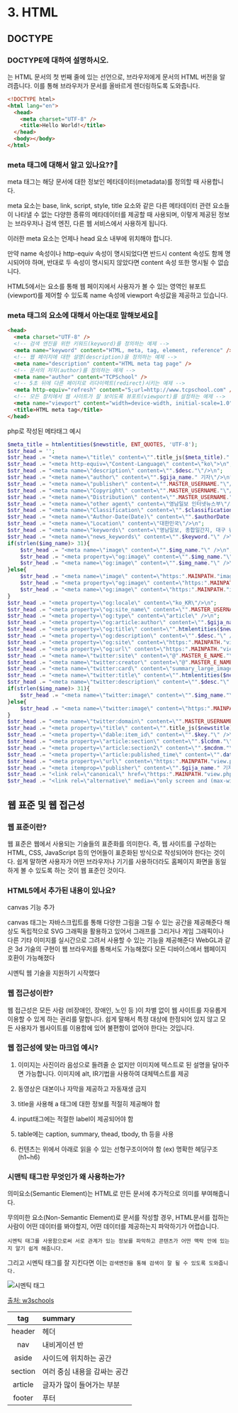 # 3. HTML

## DOCTYPE

### DOCTYPE에 대하여 설명하시오.

<!DOCTYPE>는 HTML 문서의 첫 번째 줄에 있는 선언으로, 브라우저에게 문서의 HTML 버전을 알려줍니다. 이를 통해 브라우저가 문서를 올바르게 렌더링하도록 도와줍니다.

```html
<!DOCTYPE html>
<html lang="en">
  <head>
    <meta charset="UTF-8" />
    <title>Hello World!</title>
  </head>
  <body></body>
</html>
```

### meta 태그에 대해서 알고 있나요??📌

meta 태그는 해당 문서에 대한 정보인 메타데이터(metadata)를 정의할 때 사용합니다.

meta 요소는 base, link, script, style, title 요소와 같은 다른 메타데이터 관련 요소들이 나타낼 수 없는 다양한 종류의 메타데이터를 제공할 때 사용되며, 이렇게 제공된 정보는 브라우저나 검색 엔진, 다른 웹 서비스에서 사용하게 됩니다.

이러한 meta 요소는 언제나 head 요소 내부에 위치해야 합니다.

만약 name 속성이나 http-equiv 속성이 명시되었다면 반드시 content 속성도 함께 명시되어야 하며, 반대로 두 속성이 명시되지 않았다면 content 속성 또한 명시될 수 없습니다.

HTML5에서는 <meta> 요소를 통해 웹 페이지에서 사용자가 볼 수 있는 영역인 뷰포트(viewport)를 제어할 수 있도록 name 속성에 viewport 속성값을 제공하고 있습니다.

### meta 태그의 요소에 대해서 아는대로 말해보세요📌

```html
<head>
  <meta charset="UTF-8" />
  <!-- 검색 엔진을 위한 키워드(keyword)를 정의하는 예제 -->
  <meta name="keyword" content="HTML, meta, tag, element, reference" />
  <!-- 웹 페이지에 대한 설명(description)을 정의하는 예제 -->
  <meta name="description" content="HTML meta tag page" />
  <!-- 문서의 저자(author)를 정의하는 예제 -->
  <meta name="author" content="TCPSchool" />
  <!-- 5초 뒤에 다른 페이지로 리다이렉트(redirect)시키는 예제 -->
  <meta http-equiv="refresh" content="5;url=http://www.tcpschool.com" />
  <!-- 모든 장치에서 웹 사이트가 잘 보이도록 뷰포트(viewport)를 설정하는 예제 -->
  <meta name="viewport" content="width=device-width, initial-scale=1.0" />
  <title>HTML meta tag</title>
</head>
```

php로 작성된 메타태그 예시

```php
$meta_title = htmlentities($newstitle, ENT_QUOTES, 'UTF-8');
$str_head = '';
$str_head .= "<meta name=\"title\" content=\"".title_js($meta_title)." | 영남일보 | ".$gija_name." 기자 | ".$lcdnm."\"/>\n";
$str_head .= "<meta http-equiv=\"Content-Language\" content=\"ko\">\n";
$str_head .= "<meta name=\"description\" content=\"".$desc."\"/>\n";
$str_head .= "<meta name=\"author\" content=\"".$gija_name." 기자\"/>\n";
$str_head .= "<meta name=\"publisher\" content=\"".MASTER_USERNAME."\"/>\n";
$str_head .= "<meta name=\"Copyright\" content=\"".MASTER_USERNAME."\"/>\n";
$str_head .= "<meta name=\"Distribution\" content=\"".MASTER_USERNAME."\"/>\n";
$str_head .= "<meta name=\"other agent\" content=\"영남일보 인터넷뉴스부\"/>\n";
$str_head .= "<meta name=\"Classification\" content=\"".$classification."\"/>\n";
$str_head .= "<meta name=\"Author-Date(Date)\" content=\"".$authorDate[1]."\"/>\n";
$str_head .= "<meta name=\"Location\" content=\"대한민국\"/>\n";
$str_head .= "<meta name=\"keywords\" content=\"영남일보, 종합일간지, 대구 뉴스, 경북 뉴스, 신문, 뉴스, yeongnam, News\" />\n";
$str_head .= "<meta name=\"news_keywords\" content=\"".$keyword."\" />\n";
if(strlen($img_name)> 31){
    $str_head .= "<meta name=\"image\" content=\"".$img_name."\" />\n";
    $str_head .= "<meta property=\"og:image\" content=\"".$img_name."\" />\n";
    $str_head .= "<meta name=\"og:image\" content=\"".$img_name."\" />\n";
}else{
    $str_head .= "<meta name=\"image\" content=\"https:".MAINPATH."images/yeongnam_logo.png\" />\n";
    $str_head .= "<meta property=\"og:image\" content=\"https:".MAINPATH."images/yeongnam_logo.png\" />\n";
    $str_head .= "<meta name=\"og:image\" content=\"https:".MAINPATH."images/yeongnam_logo.png\" />\n";
}
$str_head .= "<meta property=\"og:locale\" content=\"ko_KR\"/>\n";
$str_head .= "<meta property=\"og:site_name\" content=\"".MASTER_USERNAME."\"/>\n";
$str_head .= "<meta property=\"og:type\" content=\"article\" />\n";
$str_head .= "<meta property=\"og:article:author\" content=\"".$gija_name." 기자\"/>\n";
$str_head .= "<meta property=\"og:title\" content=\"".htmlentities($newstitle, ENT_QUOTES, 'UTF-8')." | 영남일보 | ".$gija_name." 기자 | ".$lcdnm."\"/>\n";
$str_head .= "<meta property=\"og:description\" content=\"".$desc."\" />\n";
$str_head .= "<meta property=\"og:site\" content=\"https:".MAINPATH."view.php?key=".$key."\" />\n";
$str_head .= "<meta property=\"og:url\" content=\"https:".MAINPATH."view.php?key=".$key."\" />\n";
$str_head .= "<meta name=\"twitter:site\" content=\"@".MASTER_E_NAME."\"/>\n";
$str_head .= "<meta name=\"twitter:creator\" content=\"@".MASTER_E_NAME."\"/>\n";
$str_head .= "<meta name=\"twitter:card\" content=\"summary_large_image\" />\n";
$str_head .= "<meta name=\"twitter:title\" content=\"".htmlentities($newstitle, ENT_QUOTES, 'UTF-8')." | 영남일보 | ".$gija_name." 기자 | ".$lcdnm."\"/>\n";
$str_head .= "<meta name=\"twitter:description\" content=\"".$desc."\" />\n";
if(strlen($img_name)> 31){
    $str_head .= "<meta name=\"twitter:image\" content=\"".$img_name."\" />\n";
}else{
    $str_head .= "<meta name=\"twitter:image\" content=\"https:".MAINPATH."images/yn_logo.png\" />\n";
}
$str_head .= "<meta name=\"twitter:domain\" content=\"".MASTER_USERNAME."\" />\n";
$str_head .= "<meta property=\"title\" content=\"".title_js($newstitle)." | 영남일보 | ".$gija_name." 기자 | ".$lcdnm."\"/>\n";
$str_head .= "<meta property=\"dable:item_id\" content=\"".$key."\" />\n";
$str_head .= "<meta property=\"article:section\" content=\"".$lcdnm."\" />\n";
$str_head .= "<meta property=\"article:section2\" content=\"".$mcdnm."\" />\n";
$str_head .= "<meta property=\"article:published_time\" content=\"".date("c",strtotime($confirmdate))."\" />\n";
$str_head .= "<meta property=\"url\" content=\"https:".MAINPATH."view.php?key=".$key."\" />\n";
$str_head .= "<meta itemprop=\"publisher\" content=\"".$gija_name." 기자\" />\n";
$str_head .= "<link rel=\"canonical\" href=\"https:".MAINPATH."view.php?key=".$key."\" />\n";
$str_head .= "<link rel=\"alternative\" media=\"only screen and (max-width: 640px)\" href=\"https:".MOBILEPATH."view.php?key=".$key."\" />\n";
```

## 웹 표준 및 웹 접근성

### 웹 표준이란?

웹 표준은 웹에서 사용되는 기술들의 표준화를 의미한다. 즉, 웹 사이트를 구성하는 HTML, CSS, JavaScript 등의 언어들이 표준화된 방식으로 작성되어야 한다는 것이다. 쉽게 말하면 사용자가 어떤 브라우저나 기기를 사용하더라도 홈페이지 화면을 동일하게 볼 수 있도록 하는 것이 웹 표준인 것이다.

### HTML5에서 추가된 내용이 있나요?

canvas 기능 추가

canvas 태그는 자바스크립트를 통해 다양한 그림을 그릴 수 있는 공간을 제공해준다
해상도 독립적으로 SVG 그래픽을 활용하고 있어서 그래프를 그리거나 게임 그래픽이나 다른 기타 이미지를 실시간으로 그려서 사용할 수 있는 기능을 제공해준다
WebGL과 같은 3d 기술의 구현이 웹 브라우저를 통해서도 가능해졌다
모든 디바이스에서 웹페이지 호환이 가능해졌다

시멘틱 웹 기술을 지원하기 시작했다

### 웹 접근성이란?

웹 접근성은 모든 사람 (비장애인, 장애인, 노인 등 )이 차별 없이 웹 사이트를 자유롭게 이용할 수 있게 하는 권리를 말합니다. 쉽게 말해서 특정 대상에 한정되어 있지 않고 모든 사용자가 웹사이트를 이용함에 있어 불편함이 없어야 한다는 것입니다.

### 웹 접근성에 맞는 마크업 예시?

1. 이미지는 사진이라 음성으로 들려줄 순 없지만 이미지에 텍스트로 된 설명을 달아주면 가능합니다. 이미지에 alt, IR기법을 사용하여 대체텍스트를 제공

2. 동영상은 대본이나 자막을 제공하고 자동재생 금지

3. title을 사용해 a 태그에 대한 정보를 적절히 제공해야 함

4. input태그에는 적절한 label이 제공되어야 함

5. table에는 caption, summary, thead, tbody, th 등을 사용

6. 컨텐츠는 위에서 아래로 읽을 수 있는 선형구조이어야 함 (ex) 명확한 헤딩구조(h1~h6)

### 시맨틱 태그란 무엇인가 왜 사용하는가?

의미요소(Semantic Element)는 HTML로 만든 문서에 추가적으로 의미를 부여해줍니다.

무의미한 요소(Non-Semantic Element)로 문서를 작성할 경우, HTML문서를 접하는 사람이 어떤 데이터를 봐야할지, 어떤 데이터를 제공하는지 파악하기가 어렵습니다.

`시멘틱 태그를 사용함으로써 서로 관계가 있는 정보를 파악하고 콘텐츠가 어떤 맥락 안에 있는지 알기 쉽게 해줍니다.`

그리고 시멘틱 태그를 잘 지킨다면 이는 `검색엔진을 통해 검색이 잘 될 수 있도록 도와줍니다.`

<img src="https://www.w3schools.com/html/img_sem_elements.gif" alt="시멘틱 태그"/>

[출처: w3schools](https://www.w3schools.com/html/html5_semantic_elements.asp)

|   tag   | summary                      |
| :-----: | :--------------------------- |
| header  | 헤더                         |
|   nav   | 내비게이션 반                |
|  aside  | 사이드에 위치하는 공간       |
| section | 여러 중심 내용을 감싸는 공간 |
| article | 글자가 많이 들어가는 부분    |
| footer  | 푸터                         |
